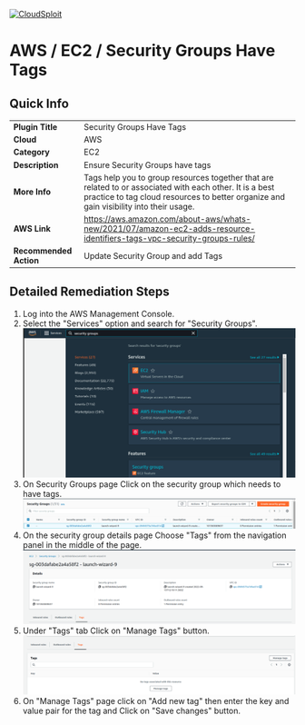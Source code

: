 [![CloudSploit](https://cloudsploit.com/img/logo-new-big-text-100.png "CloudSploit")](https://cloudsploit.com)

# AWS / EC2 / Security Groups Have Tags

## Quick Info

| | |
|-|-|
| **Plugin Title** | Security Groups Have Tags |
| **Cloud** | AWS |
| **Category** | EC2 |
| **Description** | Ensure Security Groups have tags |
| **More Info** | Tags help you to group resources together that are related to or associated with each other. It is a best practice to tag cloud resources to better organize and gain visibility into their usage. |
| **AWS Link** | https://aws.amazon.com/about-aws/whats-new/2021/07/amazon-ec2-adds-resource-identifiers-tags-vpc-security-groups-rules/ |
| **Recommended Action** | Update Security Group and add Tags |

## Detailed Remediation Steps
1. Log into the AWS Management Console.
2. Select the "Services" option and search for "Security Groups". </br> <img src="/resources/aws/ec2/security-groups-has-tags/step2.png"/>
3. On Security Groups page Click on the security group which needs to have tags. </br>  <img src="/resources/aws/ec2/security-groups-has-tags/step3.png"/>
4. On the security group details page Choose "Tags" from the navigation panel in the middle of the page.</br> <img src="/resources/aws/ec2/security-groups-has-tags/step4.png"/>
5. Under "Tags" tab Click on "Manage Tags" button.</br> <img src="/resources/aws/ec2/security-groups-has-tags/step5.png"/>
6. On "Manage Tags" page click on "Add new tag" then enter the key and value pair for the tag and Click on "Save changes" button.</br>